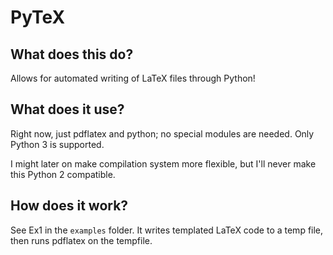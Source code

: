 # PyTeX

## What does this do?

Allows for automated writing of LaTeX files through Python! 

## What does it use?

Right now, just pdflatex and python; no special modules are needed. 
Only Python 3 is supported. 

I might later on make compilation system more flexible, but I'll never make this Python 2 compatible. 

## How does it work?

See Ex1 in the `examples` folder. It writes templated LaTeX code to a temp file, then runs pdflatex on the tempfile. 